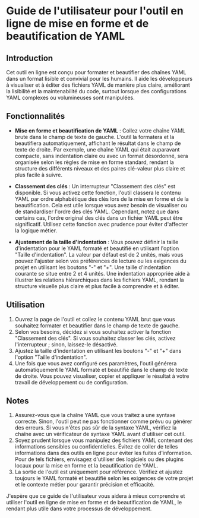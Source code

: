 # Guide de l'utilisateur pour l'outil en ligne de mise en forme et de beautification de YAML

## Introduction

Cet outil en ligne est conçu pour formater et beautifier des chaînes YAML dans un format lisible et convivial pour les humains. Il aide les développeurs à visualiser et à éditer des fichiers YAML de manière plus claire, améliorant la lisibilité et la maintenabilité du code, surtout lorsque des configurations YAML complexes ou volumineuses sont manipulées.

## Fonctionnalités

  * **Mise en forme et beautification de YAML** : Collez votre chaîne YAML brute dans le champ de texte de gauche. L'outil la formatera et la beautifiera automatiquement, affichant le résultat dans le champ de texte de droite. Par exemple, une chaîne YAML qui était auparavant compacte, sans indentation claire ou avec un format désordonné, sera organisée selon les règles de mise en forme standard, rendant la structure des différents niveaux et des paires clé-valeur plus claire et plus facile à suivre.

  * **Classement des clés** : Un interrupteur "Classement des clés" est disponible. Si vous activez cette fonction, l'outil classera le contenu YAML par ordre alphabétique des clés lors de la mise en forme et de la beautification. Cela est utile lorsque vous avez besoin de visualiser ou de standardiser l'ordre des clés YAML. Cependant, notez que dans certains cas, l'ordre original des clés dans un fichier YAML peut être significatif. Utilisez cette fonction avec prudence pour éviter d'affecter la logique métier.

  * **Ajustement de la taille d'indentation** : Vous pouvez définir la taille d'indentation pour le YAML formaté et beautifié en utilisant l'option "Taille d'indentation". La valeur par défaut est de 2 unités, mais vous pouvez l'ajuster selon vos préférences de lecture ou les exigences du projet en utilisant les boutons "-" et "+". Une taille d'indentation courante se situe entre 2 et 4 unités. Une indentation appropriée aide à illustrer les relations hiérarchiques dans les fichiers YAML, rendant la structure visuelle plus claire et plus facile à comprendre et à éditer.

## Utilisation

  1. Ouvrez la page de l'outil et collez le contenu YAML brut que vous souhaitez formater et beautifier dans le champ de texte de gauche.
  2. Selon vos besoins, décidez si vous souhaitez activer la fonction "Classement des clés". Si vous souhaitez classer les clés, activez l'interrupteur ; sinon, laissez-le désactivé.
  3. Ajustez la taille d'indentation en utilisant les boutons "-" et "+" dans l'option "Taille d'indentation".
  4. Une fois que vous avez configuré ces paramètres, l'outil générera automatiquement le YAML formaté et beautifié dans le champ de texte de droite. Vous pouvez visualiser, copier et appliquer le résultat à votre travail de développement ou de configuration.

## Notes

  1. Assurez-vous que la chaîne YAML que vous traitez a une syntaxe correcte. Sinon, l'outil peut ne pas fonctionner comme prévu ou générer des erreurs. Si vous n'êtes pas sûr de la syntaxe YAML, vérifiez la chaîne avec un vérificateur de syntaxe YAML avant d'utiliser cet outil.
  2. Soyez prudent lorsque vous manipulez des fichiers YAML contenant des informations sensibles ou confidentielles. Évitez de coller de telles informations dans des outils en ligne pour éviter les fuites d'information. Pour de tels fichiers, envisagez d'utiliser des logiciels ou des plugins locaux pour la mise en forme et la beautification de YAML.
  3. La sortie de l'outil est uniquement pour référence. Vérifiez et ajustez toujours le YAML formaté et beautifié selon les exigences de votre projet et le contexte métier pour garantir précision et efficacité.

J'espère que ce guide de l'utilisateur vous aidera à mieux comprendre et utiliser l'outil en ligne de mise en forme et de beautification de YAML, le rendant plus utile dans votre processus de développement.
